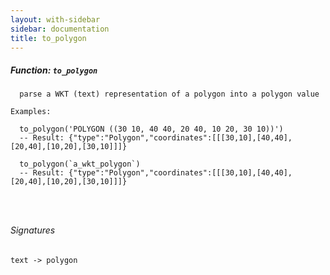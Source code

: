 ```yaml
---
layout: with-sidebar
sidebar: documentation
title: to_polygon
---
```


##### Function: `to_polygon`
```
  parse a WKT (text) representation of a polygon into a polygon value

Examples:

  to_polygon('POLYGON ((30 10, 40 40, 20 40, 10 20, 30 10))')
  -- Result: {"type":"Polygon","coordinates":[[[30,10],[40,40],[20,40],[10,20],[30,10]]]}

  to_polygon(`a_wkt_polygon`)
  -- Result: {"type":"Polygon","coordinates":[[[30,10],[40,40],[20,40],[10,20],[30,10]]]}




```

###### Signatures
    text -> polygon

